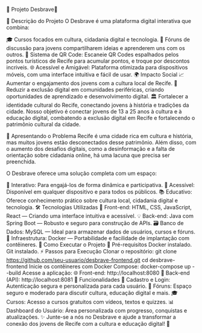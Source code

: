 🌟 Projeto Desbrave🚀

📝 Descrição do Projeto
O Desbrave é uma plataforma digital interativa que combina:

🎓 Cursos focados em cultura, cidadania digital e tecnologia.
💬 Fóruns de discussão para jovens compartilharem ideias e aprenderem uns com os outros.
📱 Sistema de QR Code: Escaneie QR Codes espalhados pelos pontos turísticos de Recife para acumular pontos, e troque por descontos incriveis.
🌐 Acessível e Amigável: Plataforma otimizada para dispositivos móveis, com uma interface intuitiva e fácil de usar.
🌍 Impacto Social
📈 Aumentar o engajamento dos jovens com a cultura local de Recife.
🌟 Reduzir a exclusão digital em comunidades periféricas, criando oportunidades de aprendizado e desenvolvimento digital.
🏛️ Fortalecer a identidade cultural do Recife, conectando jovens à história e tradições da cidade.
Nosso objetivo é conectar jovens de 13 a 25 anos à cultura e à educação digital, combatendo a exclusão digital em Recife e fortalecendo o patrimônio cultural da cidade.

🎯 Apresentando o Problema
Recife é uma cidade rica em cultura e história, mas muitos jovens estão desconectados desse patrimônio. Além disso, com o aumento dos desafios digitais, como a desinformação e a falta de orientação sobre cidadania online, há uma lacuna que precisa ser preenchida.

O Desbrave oferece uma solução completa com um espaço:

🔄 Interativo: Para engajá-los de forma dinâmica e participativa.
📲 Acessível: Disponível em qualquer dispositivo e para todos os públicos.
📚 Educativo: Oferece conhecimento prático sobre cultura local, cidadania digital e tecnologia.
🛠️ Tecnologias Utilizadas
🎨 Front-end: HTML, CSS, JavaScript, React — Criando uma interface intuitiva e acessível.
💡 Back-end: Java com Spring Boot — Robusto e seguro para construção de APIs.
🗃️ Banco de Dados: MySQL — Ideal para armazenar dados de usuários, cursos e fóruns.
🐳 Infraestrutura: Docker — Portabilidade e facilidade de implantação com contêineres.
🚀 Como Executar o Projeto
🔧 Pré-requisitos
Docker instalado.
Git instalado.
⚡ Passos para Execução
Clonar o repositório:
git clone https://github.com/seu-usuario/desbrave-frontend.git
cd desbrave-frontend
Inicie os contêineres com Docker Compose:
docker-compose up --build
Acesse a aplicação:
🌐 Front-end: http://localhost:8080
🚀 Back-end (API): http://localhost:8081
🧩 Funcionalidades
🔐 Cadastro e Login: Autenticação segura e personalizada para cada usuário.
💬 Fóruns: Espaço seguro e moderado para discutir cultura, educação digital e mais.
🎓 Cursos: Acesso a cursos gratuitos com vídeos, textos e quizzes.
📊 Dashboard do Usuário: Área personalizada com progresso, conquistas e atualizações.
✨ Junte-se a nós no Desbrave e ajude a transformar a conexão dos jovens de Recife com a cultura e educação digital! 🌟

